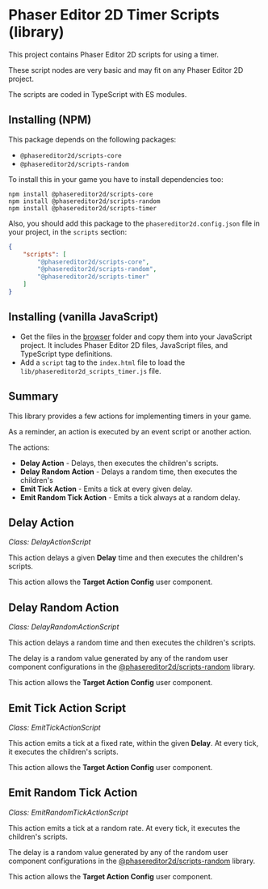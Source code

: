 # Phaser Editor 2D Timer Scripts (library)

This project contains Phaser Editor 2D scripts for using a timer.

These script nodes are very basic and may fit on any Phaser Editor 2D project.

The scripts are coded in TypeScript with ES modules.

## Installing (NPM)

This package depends on the following packages:

- `@phasereditor2d/scripts-core`
- `@phasereditor2d/scripts-random`

To install this in your game you have to install dependencies too:

```
npm install @phasereditor2d/scripts-core
npm install @phasereditor2d/scripts-random
npm install @phasereditor2d/scripts-timer
```

Also, you should add this package to the `phasereditor2d.config.json` file in your project, in the `scripts` section:

```json
{
    "scripts": [
        "@phasereditor2d/scripts-core",
        "@phasereditor2d/scripts-random",
        "@phasereditor2d/scripts-timer"
    ]
}
```

## Installing (vanilla JavaScript)

* Get the files in the [browser](./browser/) folder and copy them into your JavaScript project. It includes Phaser Editor 2D files, JavaScript files, and TypeScript type definitions.
* Add a `script` tag to the `index.html` file to load the `lib/phasereditor2d_scripts_timer.js` file.

## Summary

This library provides a few actions for implementing timers in your game. 

As a reminder, an action is executed by an event script or another action.

The actions:

* **Delay Action** - Delays, then executes the children's scripts.
* **Delay Random Action** - Delays a random time, then executes the children's
* **Emit Tick Action** - Emits a tick at every given delay.
* **Emit Random Tick Action** - Emits a tick always at a random delay.

## Delay Action

*Class: DelayActionScript*

This action delays a given **Delay** time and then executes the children's scripts.

This action allows the **Target Action Config** user component.

## Delay Random Action

*Class: DelayRandomActionScript*

This action delays a random time and then executes the children's scripts.

The delay is a random value generated by any of the random user component configurations in the [@phasereditor2d/scripts-random](https://github.com/PhaserEditor2D/phasereditor2d-scripts-random) library.


This action allows the **Target Action Config** user component.

## Emit Tick Action Script

*Class: EmitTickActionScript*

This action emits a tick at a fixed rate, within the given **Delay**. At every tick, it executes the children's scripts.

This action allows the **Target Action Config** user component.

## Emit Random Tick Action

*Class: EmitRandomTickActionScript*

This action emits a tick at a random rate. At every tick, it executes the children's scripts.

The delay is a random value generated by any of the random user component configurations in the [@phasereditor2d/scripts-random](https://github.com/PhaserEditor2D/phasereditor2d-scripts-random) library.

This action allows the **Target Action Config** user component.